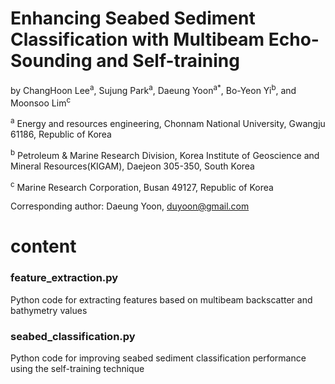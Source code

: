 # Enhancing Seabed Sediment Classification with Multibeam Echo-Sounding and Self-training
by ChangHoon Lee<sup>a</sup>, Sujung Park<sup>a</sup>, Daeung Yoon<sup>a*</sup>, Bo-Yeon Yi<sup>b</sup>, and Moonsoo Lim<sup>c</sup>

<sup>a</sup> Energy and resources engineering, Chonnam National University, Gwangju 61186, Republic of Korea 

<sup>b</sup> Petroleum & Marine Research Division, Korea Institute of Geoscience and Mineral Resources(KIGAM), Daejeon 305-350, South Korea

<sup>c</sup> Marine Research Corporation, Busan 49127, Republic of Korea


Corresponding author: Daeung Yoon, duyoon@gmail.com 


# content
### feature_extraction.py
Python code for extracting features based on multibeam backscatter and bathymetry values
### seabed_classification.py
Python code for improving seabed sediment classification performance using the self-training technique
